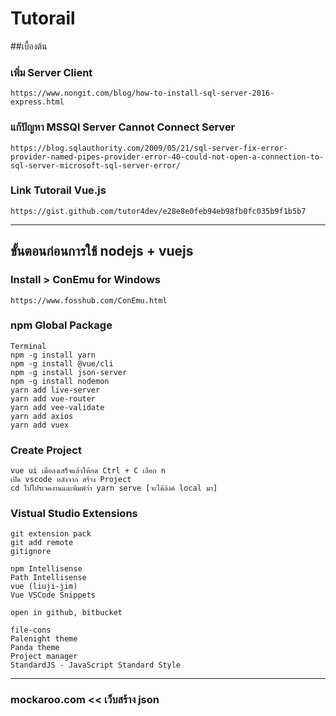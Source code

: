 # Tutorail
##เบื้องต้น
### เพิ่ม Server Client
````
https://www.nongit.com/blog/how-to-install-sql-server-2016-express.html
````

### แก้ปัญหา MSSQl Server Cannot Connect Server
````
https://blog.sqlauthority.com/2009/05/21/sql-server-fix-error-provider-named-pipes-provider-error-40-could-not-open-a-connection-to-sql-server-microsoft-sql-server-error/
````

### Link Tutorail Vue.js
````
https://gist.github.com/tutor4dev/e28e8e0feb94eb98fb0fc035b9f1b5b7
````

---------------------------------------------------------------------------------------------------------
## ขั้นตอนก่อนการใช้ nodejs + vuejs
### Install > ConEmu for Windows
````
https://www.fosshub.com/ConEmu.html
````

### npm Global Package
````
Terminal
npm -g install yarn
npm -g install @vue/cli
npm -g install json-server
npm -g install nodemon
yarn add live-server
yarn add vue-router
yarn add vee-validate
yarn add axios
yarn add vuex
````

### Create Project
````
vue ui เมื่อลงเสร็จแล้วให้กด Ctrl + C เลือก n
เปิด vscode หลังจาก สร้าง Project
cd ไปโปรเจคงานและพิมพ์ว่า yarn serve [จะได้ลิงค์ local มา]
````

### Vistual Studio Extensions
````
git extension pack
git add remote
gitignore

npm Intellisense
Path Intellisense
vue (liuji-jim)
Vue VSCode Snippets

open in github, bitbucket

file-cons
Palenight theme
Panda theme
Project manager
StandardJS - JavaScript Standard Style
````
---------------------------------------------------------------------------------------------------------
### mockaroo.com << เว็บสร้าง json


